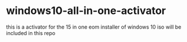 # windows10-all-in-one-activator


this is a activator for the 15 in one eom installer of windows 10
iso will be included in this repo
